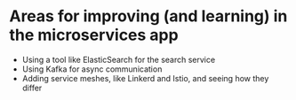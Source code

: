 # Areas for improving (and learning) in the microservices app

- Using a tool like ElasticSearch for the search service
- Using Kafka for async communication
- Adding service meshes, like Linkerd and Istio, and seeing how they differ
